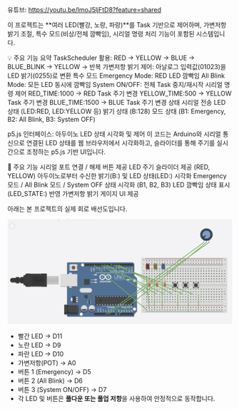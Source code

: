 유튜브: https://youtu.be/lmoJ5ljFtD8?feature=shared

이 프로젝트는 **여러 LED(빨강, 노랑, 파랑)**를 Task 기반으로 제어하며, 가변저항 밝기 조절, 특수 모드(비상/전체 깜빡임), 시리얼 명령 처리 기능이 포함된 시스템입니다.

💡 주요 기능 요약
TaskScheduler 활용: RED → YELLOW → BLUE → BLUE_BLINK → YELLOW → 반복
가변저항 밝기 제어: 아날로그 입력값(01023)을 LED 밝기(0255)로 변환
특수 모드
Emergency Mode: RED LED 깜빡임
All Blink Mode: 모든 LED 동시에 깜빡임
System ON/OFF: 전체 Task 중지/재시작
시리얼 명령 제어
RED_TIME:1000 → RED Task 주기 변경
YELLOW_TIME:500 → YELLOW Task 주기 변경
BLUE_TIME:1500 → BLUE Task 주기 변경
상태 시리얼 전송
LED 상태 (LED:RED, LED:YELLOW 등)
밝기 상태 (B:128)
모드 상태 (B1: Emergency, B2: All Blink, B3: System OFF)

 p5.js 인터페이스: 아두이노 LED 상태 시각화 및 제어
이 코드는 Arduino와 시리얼 통신으로 연결된 LED 상태를 웹 브라우저에서 시각화하고, 슬라이더를 통해 주기를 실시간으로 조정하는 p5.js 기반 UI입니다.

📌 주요 기능
시리얼 포트 연결 / 해제 버튼 제공
LED 주기 슬라이더 제공 (RED, YELLOW)
아두이노로부터 수신한 밝기(B:) 및 LED 상태(LED:) 시각화
Emergency 모드 / All Blink 모드 / System OFF 상태 시각화 (B1, B2, B3)
LED 깜빡임 상태 표시 (LED_STATE:) 반영
가변저항 밝기 게이지 UI 제공




아래는 본 프로젝트의 실제 회로 배선도입니다.

![회로 구성도](image.png)

- 빨간 LED → D11
- 노란 LED → D9
- 파란 LED → D10
- 가변저항(POT) → A0
- 버튼 1 (Emergency) → D5
- 버튼 2 (All Blink) → D6
- 버튼 3 (System ON/OFF) → D7
- 각 LED 및 버튼은 **풀다운 또는 풀업 저항**을 사용하여 안정적으로 동작합니다.
